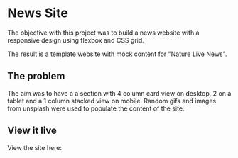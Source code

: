 # News Site

The objective with this project was to build a news website with a responsive design using flexbox and CSS grid. 

The result is a template website with mock content for "Nature Live News".  

## The problem

 The aim was to have a a section with 4 column card view on desktop, 2 on a tablet and a 1 column stacked view on mobile. Random gifs and images from unsplash were used to populate the content of the site. 

## View it live

View the site here: 
